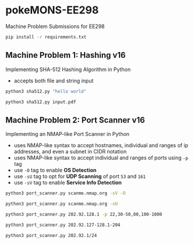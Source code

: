 # pokeMONS-EE298
Machine Problem Submissions for EE298

```bash
pip install -r requirements.txt
```

## Machine Problem 1: Hashing v16
Implementing SHA-512 Hashing Algorithm in Python
- accepts both file and string input
```bash
python3 sha512.py "hello world"
```
```bash
python3 sha512.py input.pdf
```

## Machine Problem 2: Port Scanner v16
Implementing an NMAP-like Port Scanner in Python
- uses NMAP-like syntax to accept hostnames, individual and ranges of ip addresses, and even a subnet in CIDR notation
- uses NMAP-like syntax to accept individual and ranges of ports using `-p` tag
- use `-O` tag to enable **OS Detection**
- use `-sU` tag to opt for **UDP Scanning** of port `53` and `161`
- use `-sV` tag to enable **Service Info Detection**
```bash
python3 port_scanner.py scanme.nmap.org -sV -O
```
```bash
python3 port_scanner.py scanme.nmap.org -sU
```
```bash
python3 port_scanner.py 202.92.128.1 -p 22,30-50,80,100-1000
```
```bash
python3 port_scanner.py 202.92.127-128.1-204
```
```bash
python3 port_scanner.py 202.92.1/24
```